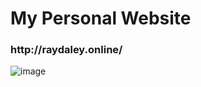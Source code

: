 # My Personal Website

<h3>http://raydaley.online/</h3>

![image](https://user-images.githubusercontent.com/73851641/113494071-1a865480-94b3-11eb-989a-e4c9dc289bcf.png)
